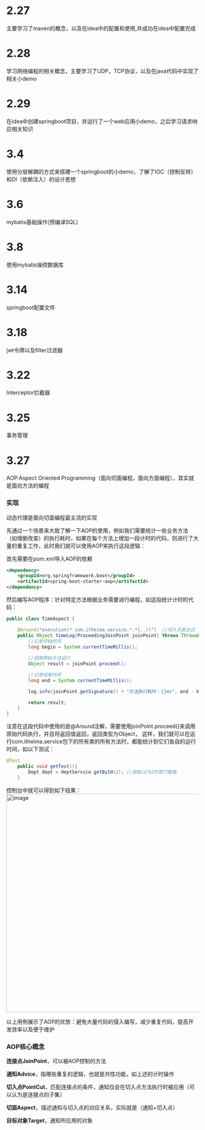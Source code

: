 # 2.27
主要学习了maven的概念，以及在idea中的配置和使用,并成功在idea中配置完成

# 2.28
学习网络编程的相关概念，主要学习了UDP，TCP协议，以及在java代码中实现了相关小demo

# 2.29
在idea中创建springboot项目，并运行了一个web应用小demo，之后学习请求响应相关知识

# 3.4
使用分层解耦的方式来搭建一个springboot的小demo，了解了IOC（控制反转）和DI（依赖注入）的设计思想

# 3.6 
mybatis基础操作(预编译SQL)

# 3.8
使用mybatis操控数据库

# 3.14
springboot配置文件

# 3.18
jwt令牌以及filter过滤器

# 3.22
Interceptor拦截器

# 3.25
事务管理

# 3.27
AOP:Aspect Oriented Programming（面向切面编程，面向方面编程），其实就是面向方法的编程

### 实现
动态代理是面向切面编程最主流的实现

先通过一个场景来大致了解一下AOP的使用，例如我们需要统计一些业务方法（如增删改查）的执行耗时，如果在每个方法上增加一段计时的代码，则进行了大量的重复工作，此时我们就可以使用AOP来执行这段逻辑：

首先需要在pom.xml导入AOP的依赖
```.xml
<dependency>
    <groupId>org.springframework.boot</groupId>
    <artifactId>spring-boot-starter-aop</artifactId>
</dependency>
```
然后编写AOP程序：针对特定方法根据业务需要进行编程，如这段统计计时的代码：
```java
public class TimeAspect {

    @Around("execution(* com.itheima.service.*.*(..))")  //切入点表达式
    public Object timeLog(ProceedingJoinPoint joinPoint) throws Throwable {
        //记录开始时间
        long begin = System.currentTimeMillis();
        
        //调用原始方法运行
        Object result = joinPoint.proceed();

        //记录结束时间
        long end = System.currentTimeMillis();

        log.info(joinPoint.getSignature() + "方法执行耗时：{}ms", end - begin);

        return result;
    }
}
```
注意在这段代码中使用的是@Around注解，需要使用joinPoint.proceed()来调用原始代码执行，并且将返回值返回，返回类型为Object，
这样，我们就可以在运行com.itheima.service包下的所有类的所有方法时，都能统计到它们各自的运行时间，如以下测试：
```java
@Test
    public void getTest(){
        Dept dept = deptService.getById(2); //获取id为2的部门数据
    }
```
控制台中就可以得到如下结果：
<img width="573" alt="image" src="https://github.com/wufeng10010/jinqiao_log/assets/131955051/1b1727a6-7481-4495-b9af-80d14dbdd7e1">

以上用例展示了AOP的优势：避免大量代码的侵入编写，减少重复代码，提高开发效率以及便于维护

### AOP核心概念
**连接点JoinPoint**，可以被AOP控制的方法

**通知Advice**，指哪些重复的逻辑，也就是共性功能，如上述的计时操作

**切入点PointCut**，匹配连接点的条件，通知仅会在切入点方法执行时被应用（可以认为是连接点的子集）

**切面Aspect**，描述通知与切入点的对应关系，实际就是（通知+切入点）

**目标对象Target**，通知所应用的对象

